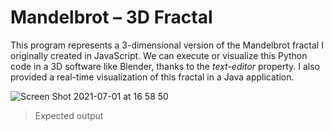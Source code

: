 # Mandelbrot – 3D Fractal

This program represents a 3-dimensional version of the Mandelbrot fractal I originally created in JavaScript. We can execute or visualize this Python code in a 3D software like Blender, thanks to the <i>text-editor</i> property. I also provided a real-time visualization of this fractal in a Java application.

![Screen Shot 2021-07-01 at 16 58 50](https://user-images.githubusercontent.com/83437383/124198336-ab0e0a00-da8d-11eb-9f05-8789c30d8dc0.png)

> Expected output
